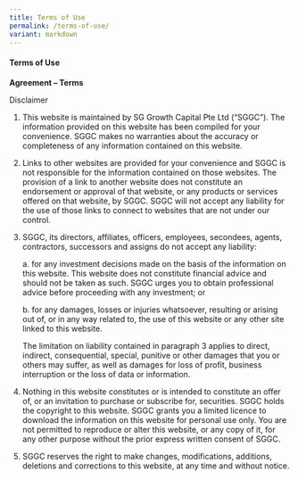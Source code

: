 ```yaml
---
title: Terms of Use
permalink: /terms-of-use/
variant: markdown
---
```

#### **Terms of Use**


**Agreement – Terms**

Disclaimer

1.  This website is maintained by SG Growth Capital Pte Ltd (“SGGC”). The information provided on this website has been compiled for your convenience. SGGC makes no warranties about the accuracy or completeness of any information contained on this website.  
      
2.  Links to other websites are provided for your convenience and SGGC is not responsible for the information contained on those websites. The provision of a link to another website does not constitute an endorsement or approval of that website, or any products or services offered on that website, by SGGC. SGGC will not accept any liability for the use of those links to connect to websites that are not under our control.  
      
3.  SGGC, its directors, affiliates, officers, employees, secondees, agents, contractors, successors and assigns do not accept any liability:  
      
    a. for any investment decisions made on the basis of the information on this website. This website does not constitute financial advice and should not be taken as such. SGGC urges you to obtain professional advice before proceeding with any investment; or  
      
    b. for any damages, losses or injuries whatsoever, resulting or arising out of, or in any way related to, the use of this website or any other site linked to this website.  
      
    The limitation on liability contained in paragraph 3 applies to direct, indirect, consequential, special, punitive or other damages that you or others may suffer, as well as damages for loss of profit, business interruption or the loss of data or information.  
      
4.  Nothing in this website constitutes or is intended to constitute an offer of, or an invitation to purchase or subscribe for, securities. SGGC holds the copyright to this website. SGGC grants you a limited licence to download the information on this website for personal use only. You are not permitted to reproduce or alter this website, or any copy of it, for any other purpose without the prior express written consent of SGGC.  
      
5.  SGGC reserves the right to make changes, modifications, additions, deletions and corrections to this website, at any time and without notice.
    